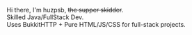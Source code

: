 Hi there, I'm huzpsb, ~~the supper skidder~~.  
Skilled Java/FullStack Dev.  
Uses BukkitHTTP + Pure HTML/JS/CSS for full-stack projects.  
